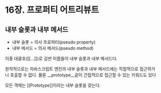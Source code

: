 # 16장. 프로퍼티 어트리뷰트

## 내부 슬롯과 내부 메서드

- 내부 슬롯 = 의사 프로퍼티(pseudo property)
- 내부 메서드 = 의사 메서드(pseudo method)

이중 대괄호(\[\[...\]\])로 감싼 이름들이 내부 슬롯과 내부 메서드다.

원칙적으로는 자바스크립트 엔진의 내부 슬롯과 내부 메서드에는 직접적으로 접근하거나 호출할 수 없다. 물론 \_\_prototype\_\_같이 간접적으로 접근할 수 있는 키워드도 있다

모든 객체는 \[\[Prototype\]\]이라는 내부 슬롯을 갖는다.
